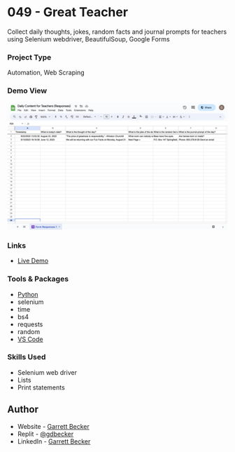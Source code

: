 # 049 - Great Teacher

Collect daily thoughts, jokes, random facts and journal prompts for teachers using Selenium webdriver, BeautifulSoup, Google Forms

### Project Type

Automation, Web Scraping

### Demo View

![](./049-great-teacher.jpg)

### Links

- [Live Demo](https://replit.com/@gdbecker/049-Great-Teacher)

### Tools & Packages

- [Python](https://www.python.org)
- selenium
- time
- bs4
- requests
- random
- [VS Code](https://code.visualstudio.com)

### Skills Used

- Selenium web driver
- Lists
- Print statements

## Author

- Website - [Garrett Becker]()
- Replit - [@gdbecker](https://replit.com/@gdbecker)
- LinkedIn - [Garrett Becker](https://www.linkedin.com/in/garrett-becker-923b4a106/)